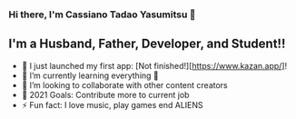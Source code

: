 ### Hi there, I'm Cassiano Tadao Yasumitsu 👋


## I'm a Husband, Father, Developer, and Student!!

- 🔭 I just launched my first app: [Not finished!][https://www.kazan.app/]!
- 🌱 I’m currently learning everything 🤣
- 👯 I’m looking to collaborate with other content creators
- 🥅 2021 Goals: Contribute more to current job
- ⚡ Fun fact: I love music, play games end ALIENS


